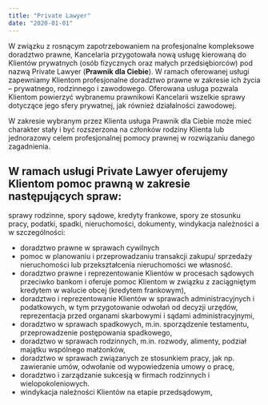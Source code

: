 ```yaml
---
title: "Private Lawyer"
date: "2020-01-01"
---
```

W związku z rosnącym zapotrzebowaniem na profesjonalne kompleksowe doradztwo prawne, Kancelaria przygotowała nową usługę kierowaną do Klientów prywatnych (osób fizycznych oraz małych przedsiębiorców) pod nazwą Private Lawyer (**Prawnik dla Ciebie**). W ramach oferowanej usługi zapewniamy Klientom profesjonalne doradztwo prawne w zakresie ich życia  – prywatnego, rodzinnego i zawodowego. Oferowana usługa pozwala Klientom powierzyć wybranemu prawnikowi Kancelarii wszelkie sprawy dotyczące jego sfery prywatnej, jak również działalności zawodowej.

W zakresie wybranym przez Klienta usługa Prawnik dla Ciebie może mieć charakter stały i być rozszerzona na członków rodziny Klienta lub jednorazowy celem profesjonalnej pomocy prawnej w rozwiązaniu danego zagadnienia.

## W ramach  usługi Private Lawyer oferujemy Klientom pomoc prawną w zakresie następujących spraw:

sprawy rodzinne, spory sądowe, kredyty frankowe, spory ze stosunku pracy, podatki, spadki, nieruchomości, dokumenty, windykacja należności a w szczególności:

- doradztwo prawne w sprawach cywilnych
- pomoc w planowaniu i przeprowadzaniu transakcji zakupu/ sprzedaży nieruchomości lub przekształcenia nieruchomości we własność.
- doradztwo prawne i reprezentowanie Klientów w procesach sądowych przeciwko bankom i oferuje pomoc Klientom w związku z zaciągniętym kredytem w walucie obcej (kredytem frankowym),
- doradztwo i reprezentowanie Klientów w sprawach administracyjnych i podatkowych, w tym  przygotowanie odwołań od decyzji urzędów,  reprezentacja przed organami skarbowymi i sądami administracyjnymi,
- doradztwo w sprawach spadkowych, m.in. sporządzenie testamentu, przeprowadzenie postępowania spadkowego,
- doradztwo w sprawach rodzinnych, m.in. rozwody, alimenty, podział majątku wspólnego małżonków,
- doradztwo w sprawach związanych ze stosunkiem pracy, jak np. zawieranie umów, odwołanie od wypowiedzenia umowy o pracę,
- doradztwo i zarządzanie sukcesją  w firmach rodzinnych i wielopokoleniowych.
- windykacja należności Klientów na etapie przedsądowym,
